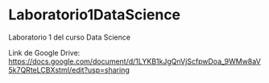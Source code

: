 # Laboratorio1DataScience
Laboratorio 1 del curso Data Science

Link de Google Drive: https://docs.google.com/document/d/1LYKB1kJgQnVjScfpwDoa_9WMw8aV5k7QRteLCBXstmI/edit?usp=sharing
